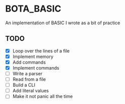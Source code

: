 # BOTA_BASIC

An implementation of BASIC I wrote as a bit of practice

## TODO

- [X] Loop over the lines of a file
- [X] Implement memory
- [X] Add commands
- [X] Implement commands
- [ ] Write a parser
- [ ] Read from a file
- [ ] Build a CLI
- [ ] Add literal values
- [ ] Make it not panic all the time